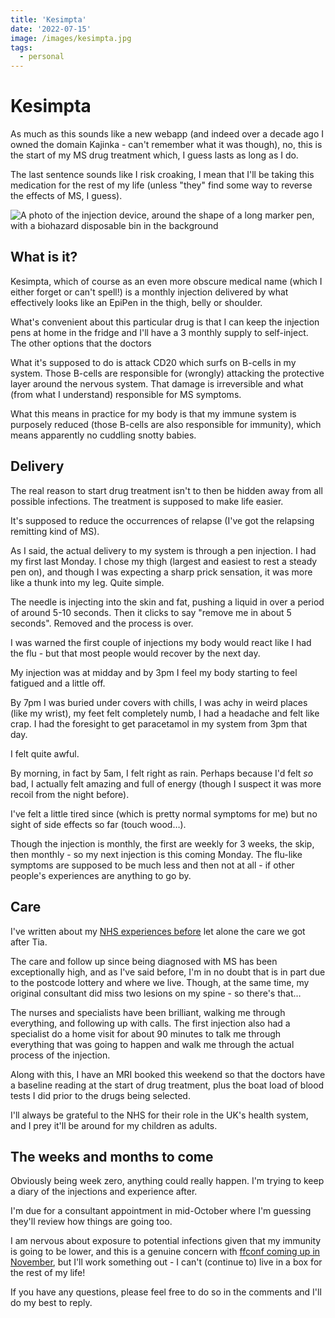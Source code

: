 ```yaml
---
title: 'Kesimpta'
date: '2022-07-15'
image: /images/kesimpta.jpg
tags:
  - personal
---
```


# Kesimpta

As much as this sounds like a new webapp (and indeed over a decade ago I owned the domain Kajinka - can't remember what it was though), no, this is the start of my MS drug treatment which, I guess lasts as long as I do.

<!--more-->

The last sentence sounds like I risk croaking, I mean that I'll be taking this medication for the rest of my life (unless "they" find some way to reverse the effects of MS, I guess).

![A photo of the injection device, around the shape of a long marker pen, with a biohazard disposable bin in the background](/images/kesimpta.jpg)

## What is it?

Kesimpta, which of course as an even more obscure medical name (which I either forget or can't spell!) is a monthly injection delivered by what effectively looks like an EpiPen in the thigh, belly or shoulder.

What's convenient about this particular drug is that I can keep the injection pens at home in the fridge and I'll have a 3 monthly supply to self-inject. The other options that the doctors

What it's supposed to do is attack CD20 which surfs on B-cells in my system. Those B-cells are responsible for (wrongly) attacking the protective layer around the nervous system. That damage is irreversible and what (from what I understand) responsible for MS symptoms.

What this means in practice for my body is that my immune system is purposely reduced (those B-cells are also responsible for immunity), which means apparently no cuddling snotty babies.

## Delivery

The real reason to start drug treatment isn't to then be hidden away from all possible infections. The treatment is supposed to make life easier.

It's supposed to reduce the occurrences of relapse (I've got the relapsing remitting kind of MS).

As I said, the actual delivery to my system is through a pen injection. I had my first last Monday. I chose my thigh (largest and easiest to rest a steady pen on), and though I was expecting a sharp prick sensation, it was more like a thunk into my leg. Quite simple.

The needle is injecting into the skin and fat, pushing a liquid in over a period of around 5-10 seconds. Then it clicks to say "remove me in about 5 seconds". Removed and the process is over.

I was warned the first couple of injections my body would react like I had the flu - but that most people would recover by the next day.

My injection was at midday and by 3pm I feel my body starting to feel fatigued and a little off.

By 7pm I was buried under covers with chills, I was achy in weird places (like my wrist), my feet felt completely numb, I had a headache and felt like crap. I had the foresight to get paracetamol in my system from 3pm that day.

I felt quite awful.

By morning, in fact by 5am, I felt right as rain. Perhaps because I'd felt *so* bad, I actually felt amazing and full of energy (though I suspect it was more recoil from the night before).

I've felt a little tired since (which is pretty normal symptoms for me) but no sight of side effects so far (touch wood…).

Though the injection is monthly, the first are weekly for 3 weeks, the skip, then monthly - so my next injection is this coming Monday. The flu-like symptoms are supposed to be much less and then not at all - if other people's experiences are anything to go by.

## Care

I've written about my [NHS experiences before](https://remysharp.com/2018/07/31/my-nhs-story) let alone the care we got after Tia.

The care and follow up since being diagnosed with MS has been exceptionally high, and as I've said before, I'm in no doubt that is in part due to the postcode lottery and where we live. Though, at the same time, my original consultant did miss two lesions on my spine - so there's that…

The nurses and specialists have been brilliant, walking me through everything, and following up with calls. The first injection also had a specialist do a home visit for about 90 minutes to talk me through everything that was going to happen and walk me through the actual process of the injection.

Along with this, I have an MRI booked this weekend so that the doctors have a baseline reading at the start of drug treatment, plus the boat load of blood tests I did prior to the drugs being selected.

I'll always be grateful to the NHS for their role in the UK's health system, and I prey it'll be around for my children as adults.

## The weeks and months to come

Obviously being week zero, anything could really happen. I'm trying to keep a diary of the injections and experience after.

I'm due for a consultant appointment in mid-October where I'm guessing they'll review how things are going too.

I am nervous about exposure to potential infections given that my immunity is going to be lower, and this is a genuine concern with [ffconf coming up in November](https://2022.ffconf.org/), but I'll work something out - I can't (continue to) live in a box for the rest of my life!

If you have any questions, please feel free to do so in the comments and I'll do my best to reply.
